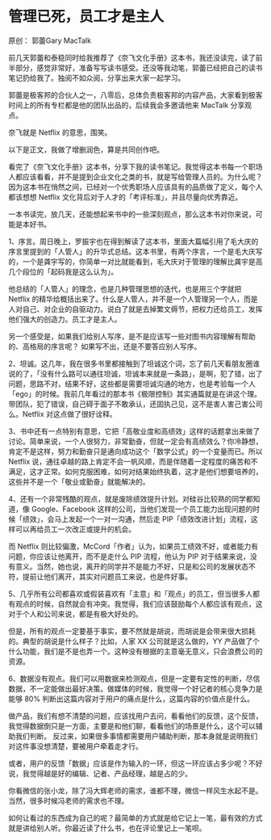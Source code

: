 # 管理已死，员工才是主人
原创： 郭蕾Gary  MacTalk 

前几天郭蕾和泰稳同时给我推荐了《奈飞文化手册》这本书，我还没读完，读了前半部分，感觉非常好，准备写写读书感受。还没等我动笔，郭蕾已经把自己的读书笔记扔给我了。独阅不如众阅，分享出来大家一起学习。

郭蕾是极客邦的合伙人之一，八零后，总体负责极客邦的内容产品，大家看到极客时间上的所有专栏都是他的团队出品的，后续我会多邀请他来 MacTalk 分享观点。

奈飞就是 Netflix 的意思，围笑。

以下是正文，我做了增删润色，算是共同创作吧。

看完了《奈飞文化手册》这本书，分享下我的读书笔记。我觉得这本书每一个职场人都应该看看，并不是提到企业文化之类的书，就是写给管理人员的。为什么呢？因为这本书在悄然之间，已经对一个优秀职场人应该具有的品质做了定义，每个人都该想想 Netflix 文化背后对于人才的「考评标准」，并且尽量向优秀靠近。 

一本书读完，放几天，还能想起来书中的一些深刻观点，那么这本书对你来说，可能是本好书。

1、序言。周日晚上，罗振宇也在得到解读了这本书，里面大篇幅引用了毛大庆的序言里提到的「人管人」的升华式总结。这本书里，有两个序言，一个是毛大庆写的，一个是龚宇写的，你简单一对比就能看到，毛大庆对于管理的理解比龚宇是高几个段位的「起码我是这么认为」。

他总结的「人管人」的理念，也是几种管理思想的迭代，也是用三个字就把 Netflix 的精华给概括出来了。什么是人管人，并不是一个人管理另一个人，而是人对自己、对企业的自驱动力。说白了就是去掉繁文缛节，把权力还给员工，发挥他们强大的创造力。员工才是主人。

另一个感受是，如果我们给别人写序，是不是应该写一些对图书内容理解有帮助的、高格局的序言呢？ 如果写不出，还是不要答应别人写序。

2、坦诚。这几年，我在很多书里都接触到了坦诚这个词，忘了前几天看朋友圈谁说的了，「没有什么路可以通往坦诚，坦诚本来就是一条路」，是啊，犯了错，出了问题，思路不对，结果不好，这些都是需要坦诚沟通的地方，也是考验每一个人「ego」的时候。我前几年看过的那本书《极限控制》其实通篇就是在讲这个理。带团队，犯了错误，自己碍于面子不敢承认，还固执己见，这不是害人害己害公司么。Netflix 对这点做了很好诠释。 

3、书中还有一点特别有意思，它把「高敬业度和高绩效」这样的话题拿出来做了讨论。简单来说，一个人很努力，非常勤奋，但就一定会有高绩效么？你冷静想，肯定不是这样，努力和勤奋只是通向成功这个「数学公式」的一个变量而已。所以 Netflix 说，通往卓越的路上肯定不会一帆风顺，而是伴随着一定程度的痛苦和不满足，这才正常。如何克服困难，如何对结果始终执着，这才是他们想要培养的，这些并不是一个「敬业或勤奋」就能解决的。 

4、还有一个非常残酷的观点，就是废除绩效提升计划。对硅谷比较熟的同学都知道，像 Google、Facebook 这样的公司，当他们发现一个员工能力出现问题的时候「绩效」，会马上发起一个一对一沟通，然后走 PIP「绩效改进计划」流程，这样可以再给员工一次改正或提升的机会。

而 Netflix 则比较偏激，McCord「作者」认为，如果员工绩效不好，或者能力有问题，你应该让他离开，而不是走什么 PIP 流程，他认为 PIP 对于结果来说，没有意义。当然，她也说，离开的同学并不是能力不好，只是和公司的发展状态不符，提前让他们离开，其实对问题员工来说，也是件好事。

5、几乎所有公司都喜欢或假装喜欢有「主意」和「观点」的员工，但当很多人都有观点的时候，自然就会有冲突。我觉得，我们应该鼓励每个人都应该有观点，这对于个人和公司来说，都是有极大好处的。

但是，所有的观点一定要基于事实，要不然就是胡说，而胡说是会带来很大损耗的。典型的胡说是什么样子？比如，人家 XX 公司就是这么做的，YY 产品做了个什么功能，我们是不是也弄一个。这种没有根据的主意毫无意义，只会浪费公司的资源。

6、数据没有观点。我们可以用数据来检测观点，但是一定要有定性的判断，尽信数据，不一定能做出最好决策。做媒体的时候，我觉得一个好记者的核心竞争力是能够 80% 判断出这篇内容对于用户的痛点是什么，这篇内容的价值点是什么。

做产品，我们有想不清楚的问题，应该找用户去问，看看他们的反馈，这个反馈，我觉得数据倒只是一方面，主要是和他们聊，看看他们的场景是什么，这个可以辅助我们判断。 反过来，如果很多事情都需要用户辅助判断，那本身就是说明我们对这件事没想清楚，要被用户牵着走才行。

或者，用户的反馈「数据」应该是作为输入的一环，但这一环应该占多少呢？不好说，我觉得越是好的编辑、记者、产品经理，越是占的少。

你看微信的张小龙，除了冯大辉老师的需求，谁都不理，微信一样风生水起不是。当然，很多时候冯老师的需求也不理。

如何让看过的东西成为自己的呢？最简单的方式就是给它记上一笔，最有效的方式就是讲给别人听。你最近读了什么书，也在评论里记上一笔呗。

